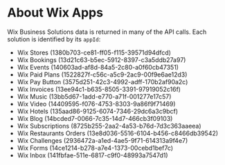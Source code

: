# About Wix Apps

Wix Business Solutions data is returned in many of the API calls. Each solution is identified by its `appId`:

- Wix Stores (1380b703-ce81-ff05-f115-39571d94dfcd)
- Wix Bookings (13d21c63-b5ec-5912-8397-c3a5ddb27a97)
- Wix Events (140603ad-af8d-84a5-2c80-a0f60cb47351)
- Wix Paid Plans (1522827f-c56c-a5c9-2ac9-00f9e6ae12d3)
- Wix Pay Button (3575d251-42c3-4992-adff-170b2af90a2c)
- Wix Invoices (13ee94c1-b635-8505-3391-97919052c16f)
- Wix Music (13bb5d67-1add-e770-a71f-001277e17c57)
- Wix Video (14409595-f076-4753-8303-9a86f9f71469)
- Wix Hotels (135aad86-9125-6074-7346-29dc6a3c9bcf)
- Wix Blog (14bcded7-0066-7c35-14d7-466cb3f09103)
- Wix Subscriptions (8725b255-2aa2-4a53-b76d-7d3c363aaeea)
- Wix Restaurants Orders (13e8d036-5516-6104-b456-c8466db39542)
- Wix Challenges (2936472a-a1ed-4ae5-9f71-614313a9f4e7)
- Wix Forms (14ce1214-b278-a7e4-1373-00cebd1bef7c)
- Wix Inbox (141fbfae-511e-6817-c9f0-48993a7547d1)
